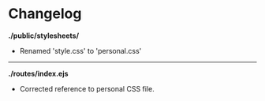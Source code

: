 # Changelog

**./public/stylesheets/**
* Renamed 'style.css' to 'personal.css'

---

**./routes/index.ejs**
* Corrected reference to personal CSS file.